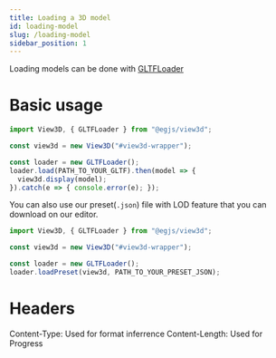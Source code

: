 ```yaml
---
title: Loading a 3D model
id: loading-model
slug: /loading-model
sidebar_position: 1
---
```


Loading models can be done with [GLTFLoader](GLTFLoader.html)

# Basic usage
```js
import View3D, { GLTFLoader } from "@egjs/view3d";

const view3d = new View3D("#view3d-wrapper");

const loader = new GLTFLoader();
loader.load(PATH_TO_YOUR_GLTF).then(model => {
  view3d.display(model);
}).catch(e => { console.error(e); });
```

You can also use our preset(`.json`) file with LOD feature that you can download on our editor.
```js
import View3D, { GLTFLoader } from "@egjs/view3d";

const view3d = new View3D("#view3d-wrapper");

const loader = new GLTFLoader();
loader.loadPreset(view3d, PATH_TO_YOUR_PRESET_JSON);
```

# Headers
Content-Type: Used for format inferrence
Content-Length: Used for Progress
